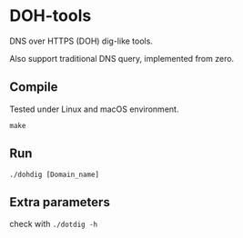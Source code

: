 # DOH-tools
DNS over HTTPS (DOH) dig-like tools.

Also support traditional DNS query, implemented from zero.

## Compile
Tested under Linux and macOS environment.
```
make
```

## Run
```
./dohdig [Domain_name]
```

## Extra parameters
check with ```./dotdig -h```